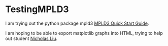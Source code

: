 # TestingMPLD3

I am trying out the python package mpld3 [MPLD3 Quick Start Guide](https://mpld3.github.io/quickstart.html).

I am hoping to be able to export matplotlib graphs into HTML, trying to help out student [Nicholas Liu](https://github.com/liunicholas).
